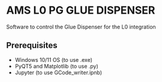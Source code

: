 # AMS L0 PG GLUE DISPENSER

Software to control the Glue Dispenser for the L0 integration 

## Prerequisites

- Windows 10/11 OS (to use .exe)
- PyQT5 and Matplotlib (to use .py)
- Jupyter (to use GCode_writer.ipnb)
